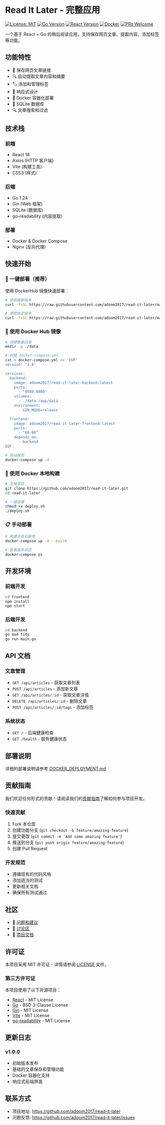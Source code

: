 # Read It Later - 完整应用

[![License: MIT](https://img.shields.io/badge/License-MIT-yellow.svg)](https://opensource.org/licenses/MIT)
[![Go Version](https://img.shields.io/badge/Go-1.24+-00ADD8?logo=go)](https://golang.org/)
[![React Version](https://img.shields.io/badge/React-18+-61DAFB?logo=react)](https://reactjs.org/)
[![Docker](https://img.shields.io/badge/Docker-Available-2496ED?logo=docker)](https://www.docker.com/)
[![PRs Welcome](https://img.shields.io/badge/PRs-welcome-brightgreen.svg)](https://github.com/adoom2017/read-it-later/pulls)

一个基于 React + Go 的稍后阅读应用，支持保存网页文章、提取内容、添加标签等功能。

## 功能特性

- 📖 保存网页文章链接
- 🔍 自动提取文章内容和摘要
- 🏷️ 添加和管理标签
- 📱 响应式设计
- 🐳 Docker 容器化部署
- 💾 SQLite 数据库
- 🔍 文章搜索和过滤

## 技术栈

### 前端
- React 18
- Axios (HTTP 客户端)
- Vite (构建工具)
- CSS3 (样式)

### 后端
- Go 1.24
- Gin (Web 框架)
- SQLite (数据库)
- go-readability (内容提取)

### 部署
- Docker & Docker Compose
- Nginx (反向代理)

## 快速开始

### 🚀 一键部署（推荐）

使用 DockerHub 镜像快速部署：

```bash
# 使用最新版本
curl -fsSL https://raw.githubusercontent.com/adoom2017/read-it-later/main/deploy-dockerhub.sh | bash

# 使用指定版本
curl -fsSL https://raw.githubusercontent.com/adoom2017/read-it-later/main/deploy-dockerhub.sh | bash -s -- -v v1.0.0
```

### 🐳 使用 Docker Hub 镜像

```bash
# 创建数据目录
mkdir -p ./data

# 创建 docker-compose.yml
cat > docker-compose.yml << 'EOF'
version: '3.8'

services:
  backend:
    image: adoom2017/read-it-later-backend:latest
    ports:
      - "8080:8080"
    volumes:
      - ./data:/app/data
    environment:
      - GIN_MODE=release

  frontend:
    image: adoom2017/read-it-later-frontend:latest
    ports:
      - "80:80"
    depends_on:
      - backend
EOF

# 启动服务
docker-compose up -d
```

### 🔧 使用 Docker 本地构建

```bash
# 克隆项目
git clone https://github.com/adoom2017/read-it-later.git
cd read-it-later

# 一键部署
chmod +x deploy.sh
./deploy.sh
```

### 📋 手动部署

```bash
# 构建并启动服务
docker-compose up -d --build

# 查看服务状态
docker-compose ps
```

## 开发环境

### 前端开发
```bash
cd frontend
npm install
npm start
```

### 后端开发
```bash
cd backend
go mod tidy
go run main.go
```

## API 文档

### 文章管理
- `GET /api/articles` - 获取文章列表
- `POST /api/articles` - 添加新文章
- `GET /api/articles/:id` - 获取文章详情
- `DELETE /api/articles/:id` - 删除文章
- `POST /api/articles/:id/tags` - 添加标签

### 系统状态
- `GET /` - 后端健康检查
- `GET /health` - 服务健康状态

## 部署说明

详细的部署说明请参考 [DOCKER_DEPLOYMENT.md](DOCKER_DEPLOYMENT.md)

## 贡献指南

我们欢迎任何形式的贡献！请阅读我们的[贡献指南](CONTRIBUTING.md)了解如何参与项目开发。

### 快速贡献

1. Fork 本仓库
2. 创建功能分支 (`git checkout -b feature/amazing-feature`)
3. 提交更改 (`git commit -m 'Add some amazing feature'`)
4. 推送到分支 (`git push origin feature/amazing-feature`)
5. 创建 Pull Request

### 开发规范

- 遵循现有的代码风格
- 添加适当的测试
- 更新相关文档
- 确保所有测试通过

## 社区

- 📢 [问题和建议](https://github.com/adoom2017/read-it-later/issues)
- 💬 [讨论区](https://github.com/adoom2017/read-it-later/discussions)
- 📖 [项目文档](https://github.com/adoom2017/read-it-later/wiki)

## 许可证

本项目采用 MIT 许可证 - 详情请参阅 [LICENSE](LICENSE) 文件。

### 第三方许可证

本项目使用了以下开源项目：

- [React](https://github.com/facebook/react) - MIT License
- [Go](https://github.com/golang/go) - BSD 3-Clause License
- [Gin](https://github.com/gin-gonic/gin) - MIT License
- [Vite](https://github.com/vitejs/vite) - MIT License
- [go-readability](https://github.com/go-shiori/go-readability) - MIT License

## 更新日志

### v1.0.0
- 初始版本发布
- 基础的文章保存和管理功能
- Docker 容器化支持
- 响应式前端界面

## 联系方式

- 项目地址: https://github.com/adoom2017/read-it-later
- 问题反馈: https://github.com/adoom2017/read-it-later/issues
